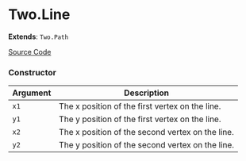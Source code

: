 # Two.Line


<div class="extends">

__Extends__: `Two.Path`

</div>





<div class="meta">

  [Source Code](https://github.com/jonobr1/two.js/blob/dev/src/shapes/line.js#L7)

</div>



### Constructor


| Argument | Description |
| ---- | ----------- |
| `x1` | The x position of the first vertex on the line. |
| `y1` | The y position of the first vertex on the line. |
| `x2` | The x position of the second vertex on the line. |
| `y2` | The y position of the second vertex on the line. |


